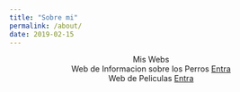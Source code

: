 ```yaml
---
title: "Sobre mi"
permalink: /about/
date: 2019-02-15
---
```


<center>Mis Webs</center>

<center> Web de Informacion sobre los Perros
<a href="https://crucesdeperros.com" target="_blank">Entra</a> </center>

<center> Web de Peliculas
<a href="https://pelisinfo.com" target="_blank">Entra</a> </center>


